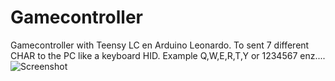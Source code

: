 # Gamecontroller
Gamecontroller with Teensy LC en Arduino Leonardo.
To sent 7 different CHAR to the PC like a keyboard HID.
Example Q,W,E,R,T,Y  or 1234567 enz....
![Screenshot](screenshot.png)
